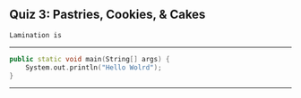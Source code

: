 ## Quiz 3: Pastries, Cookies, & Cakes

`Lamination is`

---

```cpp
public static void main(String[] args) {
    System.out.println("Hello Wolrd");
}
```

---
